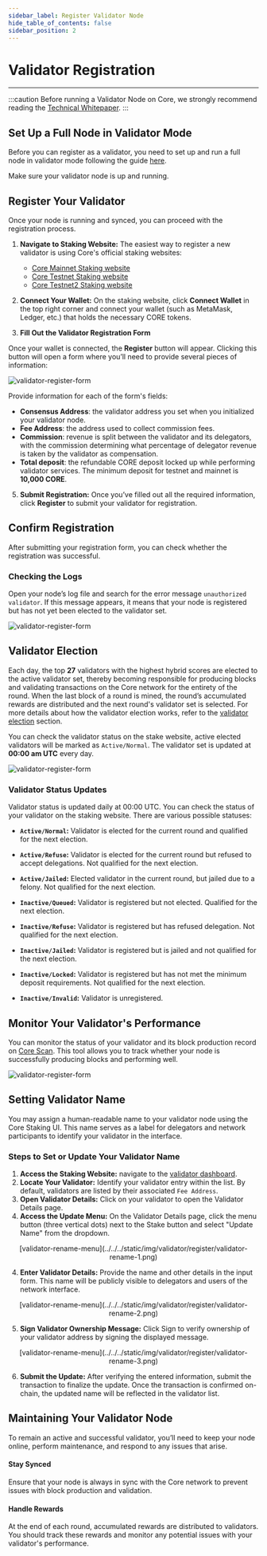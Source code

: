 ```yaml
---
sidebar_label: Register Validator Node
hide_table_of_contents: false
sidebar_position: 2
---
```


# Validator Registration
---

:::caution 
Before running a Validator Node on Core, we strongly recommend reading the [Technical Whitepaper](https://whitepaper.coredao.org/).
:::

## Set Up a Full Node in Validator Mode
Before you can register as a validator, you need to set up and run a full node in validator mode following the guide [here](./setting-up-validator.md).

Make sure your validator node is up and running. 

## Register Your Validator

Once your node is running and synced, you can proceed with the registration process.

1. **Navigate to Staking Website:** The easiest way to register a new validator is using Core's official staking websites:

    * [Core Mainnet Staking website](https://stake.coredao.org/become-validator)
    * [Core Testnet Staking website](https://stake.test.btcs.network/become-validator)
    * [Core Testnet2 Staking website](https://stake.test2.btcs.network/become-validator)

3. **Connect Your Wallet:** On the staking website, click **Connect Wallet** in the top right corner and connect your wallet (such as MetaMask, Ledger, etc.) that holds the necessary CORE tokens.

4. **Fill Out the Validator Registration Form**

Once your wallet is connected, the **Register** button will appear. Clicking this button will open a form where you’ll need to provide several pieces of information:

![validator-register-form](../../../static/img/validator/validator-regitration.png)

Provide information for each of the form's fields:

* **Consensus Address**: the validator address you set when you initialized your validator node.
* **Fee Address**: the address used to collect commission fees.
* **Commission**: revenue is split between the validator and its delegators, with the commission determining what percentage of delegator revenue is taken by the validator as compensation.
* **Total deposit**: the refundable CORE deposit locked up while performing validator services. The minimum deposit for testnet and mainnet is **10,000 CORE**.

5. **Submit Registration:** Once you’ve filled out all the required information, click **Register** to submit your validator for registration.

## Confirm Registration

After submitting your registration form, you can check whether the registration was successful.

### Checking the Logs
Open your node’s log file and search for the error message `unauthorized validator`. If this message appears, it means that your node is registered but has not yet been elected to the validator set.

![validator-register-form](../../../static/img/validator/register/validator-register-2.avif)

## Validator Election

Each day, the top **27** validators with the highest hybrid scores are elected to the active validator set, thereby becoming responsible for producing blocks and validating transactions on the Core network for the entirety of the round. When the last block of a round is mined, the round’s accumulated rewards are distributed and the next round's validator set is selected. For more details about how the validator election works, refer to the [validator election](./validator-election.md) section.

You can check the validator status on the stake website, active elected validators will be marked as `Active/Normal`. The validator set is updated at **00:00 am UTC** every day.

![validator-register-form](../../../static/img/validator/validator-status.png)

### Validator Status Updates

Validator status is updated daily at 00:00 UTC. You can check the status of your validator on the staking website. There are various possible statuses:

* **`Active/Normal`:** Validator is elected for the current round and qualified for the next election.

* **`Active/Refuse`:** Validator is elected for the current round but refused to accept delegations. Not qualified for the next election.

* **`Active/Jailed`:** Elected validator in the current round, but jailed due to a felony. Not qualified for the next election.

* **`Inactive/Queued`:** Validator is registered but not elected. Qualified for the next election. 

* **`Inactive/Refuse`:** Validator is registered but has refused delegation. Not qualified for the next election.

* **`Inactive/Jailed`:** Validator is registered but is jailed and not qualified for the next election.

* **`Inactive/Locked`:** Validator is registered but has not met the minimum deposit requirements. Not qualified for the next election.

* **`Inactive/Invalid`:** Validator is unregistered.

## Monitor Your Validator's Performance

You can monitor the status of your validator and its block production record on [Core Scan](https://scan.coredao.org/). This tool allows you to track whether your node is successfully producing blocks and performing well.

![validator-register-form](../../../static/img/validator/register/validator-register-4.webp)

## Setting Validator Name

You may assign a human-readable name to your validator node using the Core Staking UI. This name serves as a label for delegators and network participants to identify your validator in the interface.

### Steps to Set or Update Your Validator Name

1. **Access the Staking Website:** navigate to the [validator dashboard](https://stake.coredao.org/validators). 
2. **Locate Your Validator:** Identify your validator entry within the list. By default, validators are listed by their associated `Fee Address`.
3. **Open Validator Details:** Click on your validator to open the Validator Details page.
4. **Access the Update Menu:** On the Validator Details page, click the menu button (three vertical dots) next to the Stake button and select "Update Name" from the dropdown.

<p align="center">
[validator-rename-menu](../../../static/img/validator/register/validator-rename-1.png)
</p>

4. **Enter Validator Details:** Provide the name and other details in the input form. This name will be publicly visible to delegators and users of the network interface.

<p align="center">
[validator-rename-menu](../../../static/img/validator/register/validator-rename-2.png)
</p>

5. **Sign Validator Ownership Message:** Click Sign to verify ownership of your validator address by signing the displayed message.

<p align="center">
[validator-rename-menu](../../../static/img/validator/register/validator-rename-3.png)
</p>

6. **Submit the Update:** After verifying the entered information, submit the transaction to finalize the update. Once the transaction is confirmed on-chain, the updated name will be reflected in the validator list.

## Maintaining Your Validator Node
To remain an active and successful validator, you’ll need to keep your node online, perform maintenance, and respond to any issues that arise.

#### Stay Synced

Ensure that your node is always in sync with the Core network to prevent issues with block production and validation.

#### Handle Rewards

At the end of each round, accumulated rewards are distributed to validators. You should track these rewards and monitor any potential issues with your validator's performance.
